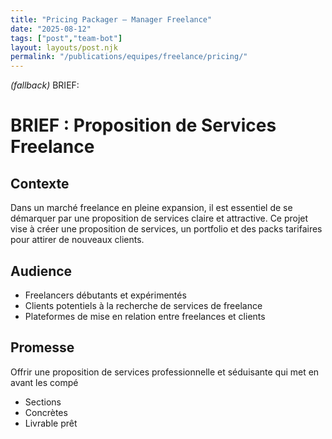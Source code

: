 ```yaml
---
title: "Pricing Packager — Manager Freelance"
date: "2025-08-12"
tags: ["post","team-bot"]
layout: layouts/post.njk
permalink: "/publications/equipes/freelance/pricing/"
---
```

*(fallback)* BRIEF:
# BRIEF : Proposition de Services Freelance

## Contexte
Dans un marché freelance en pleine expansion, il est essentiel de se démarquer par une proposition de services claire et attractive. Ce projet vise à créer une proposition de services, un portfolio et des packs tarifaires pour attirer de nouveaux clients.

## Audience
- Freelancers débutants et expérimentés
- Clients potentiels à la recherche de services de freelance
- Plateformes de mise en relation entre freelances et clients

## Promesse
Offrir une proposition de services professionnelle et séduisante qui met en avant les compé

- Sections
- Concrètes
- Livrable prêt
